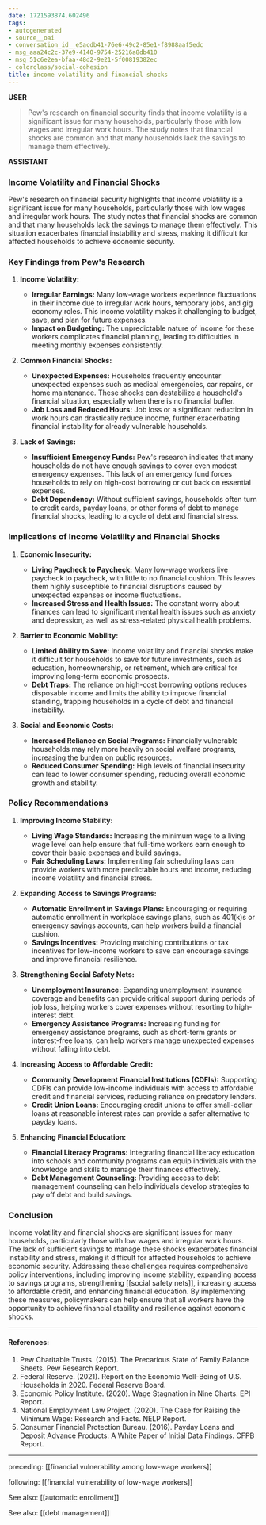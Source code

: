 ```yaml
---
date: 1721593874.602496
tags:
- autogenerated
- source__oai
- conversation_id__e5acdb41-76e6-49c2-85e1-f8988aaf5edc
- msg_aaa24c2c-37e9-4140-9754-25216a8db410
- msg_51c6e2ea-bfaa-48d2-9e21-5f00819382ec
- colorclass/social-cohesion
title: income volatility and financial shocks
---
```


**USER**

> Pew's research on financial security finds that income volatility is a significant issue for many households, particularly those with low wages and irregular work hours. The study notes that financial shocks are common and that many households lack the savings to manage them effectively.


**ASSISTANT**

### Income Volatility and Financial Shocks

Pew's research on financial security highlights that income volatility is a significant issue for many households, particularly those with low wages and irregular work hours. The study notes that financial shocks are common and that many households lack the savings to manage them effectively. This situation exacerbates financial instability and stress, making it difficult for affected households to achieve economic security.

### Key Findings from Pew's Research

1. **Income Volatility:**
   - **Irregular Earnings:** Many low-wage workers experience fluctuations in their income due to irregular work hours, temporary jobs, and gig economy roles. This income volatility makes it challenging to budget, save, and plan for future expenses.
   - **Impact on Budgeting:** The unpredictable nature of income for these workers complicates financial planning, leading to difficulties in meeting monthly expenses consistently.

2. **Common Financial Shocks:**
   - **Unexpected Expenses:** Households frequently encounter unexpected expenses such as medical emergencies, car repairs, or home maintenance. These shocks can destabilize a household's financial situation, especially when there is no financial buffer.
   - **Job Loss and Reduced Hours:** Job loss or a significant reduction in work hours can drastically reduce income, further exacerbating financial instability for already vulnerable households.

3. **Lack of Savings:**
   - **Insufficient Emergency Funds:** Pew's research indicates that many households do not have enough savings to cover even modest emergency expenses. This lack of an emergency fund forces households to rely on high-cost borrowing or cut back on essential expenses.
   - **Debt Dependency:** Without sufficient savings, households often turn to credit cards, payday loans, or other forms of debt to manage financial shocks, leading to a cycle of debt and financial stress.

### Implications of Income Volatility and Financial Shocks

1. **Economic Insecurity:**
   - **Living Paycheck to Paycheck:** Many low-wage workers live paycheck to paycheck, with little to no financial cushion. This leaves them highly susceptible to financial disruptions caused by unexpected expenses or income fluctuations.
   - **Increased Stress and Health Issues:** The constant worry about finances can lead to significant mental health issues such as anxiety and depression, as well as stress-related physical health problems.

2. **Barrier to Economic Mobility:**
   - **Limited Ability to Save:** Income volatility and financial shocks make it difficult for households to save for future investments, such as education, homeownership, or retirement, which are critical for improving long-term economic prospects.
   - **Debt Traps:** The reliance on high-cost borrowing options reduces disposable income and limits the ability to improve financial standing, trapping households in a cycle of debt and financial instability.

3. **Social and Economic Costs:**
   - **Increased Reliance on Social Programs:** Financially vulnerable households may rely more heavily on social welfare programs, increasing the burden on public resources.
   - **Reduced Consumer Spending:** High levels of financial insecurity can lead to lower consumer spending, reducing overall economic growth and stability.

### Policy Recommendations

1. **Improving Income Stability:**
   - **Living Wage Standards:** Increasing the minimum wage to a living wage level can help ensure that full-time workers earn enough to cover their basic expenses and build savings.
   - **Fair Scheduling Laws:** Implementing fair scheduling laws can provide workers with more predictable hours and income, reducing income volatility and financial stress.

2. **Expanding Access to Savings Programs:**
   - **Automatic Enrollment in Savings Plans:** Encouraging or requiring automatic enrollment in workplace savings plans, such as 401(k)s or emergency savings accounts, can help workers build a financial cushion.
   - **Savings Incentives:** Providing matching contributions or tax incentives for low-income workers to save can encourage savings and improve financial resilience.

3. **Strengthening Social Safety Nets:**
   - **Unemployment Insurance:** Expanding unemployment insurance coverage and benefits can provide critical support during periods of job loss, helping workers cover expenses without resorting to high-interest debt.
   - **Emergency Assistance Programs:** Increasing funding for emergency assistance programs, such as short-term grants or interest-free loans, can help workers manage unexpected expenses without falling into debt.

4. **Increasing Access to Affordable Credit:**
   - **Community Development Financial Institutions (CDFIs):** Supporting CDFIs can provide low-income individuals with access to affordable credit and financial services, reducing reliance on predatory lenders.
   - **Credit Union Loans:** Encouraging credit unions to offer small-dollar loans at reasonable interest rates can provide a safer alternative to payday loans.

5. **Enhancing Financial Education:**
   - **Financial Literacy Programs:** Integrating financial literacy education into schools and community programs can equip individuals with the knowledge and skills to manage their finances effectively.
   - **Debt Management Counseling:** Providing access to debt management counseling can help individuals develop strategies to pay off debt and build savings.

### Conclusion

Income volatility and financial shocks are significant issues for many households, particularly those with low wages and irregular work hours. The lack of sufficient savings to manage these shocks exacerbates financial instability and stress, making it difficult for affected households to achieve economic security. Addressing these challenges requires comprehensive policy interventions, including improving income stability, expanding access to savings programs, strengthening [[social safety nets]], increasing access to affordable credit, and enhancing financial education. By implementing these measures, policymakers can help ensure that all workers have the opportunity to achieve financial stability and resilience against economic shocks.

---

#### References:

1. Pew Charitable Trusts. (2015). The Precarious State of Family Balance Sheets. Pew Research Report.
2. Federal Reserve. (2021). Report on the Economic Well-Being of U.S. Households in 2020. Federal Reserve Board.
3. Economic Policy Institute. (2020). Wage Stagnation in Nine Charts. EPI Report.
4. National Employment Law Project. (2020). The Case for Raising the Minimum Wage: Research and Facts. NELP Report.
5. Consumer Financial Protection Bureau. (2016). Payday Loans and Deposit Advance Products: A White Paper of Initial Data Findings. CFPB Report.


---

preceding: [[financial vulnerability among low-wage workers]]  


following: [[financial vulnerability of low-wage workers]]

See also: [[automatic enrollment]]


See also: [[debt management]]